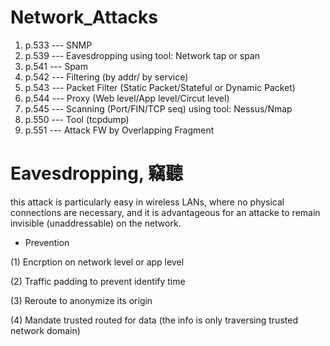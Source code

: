# Network_Attacks

 1. p.533 --- SNMP
 2. p.539 --- Eavesdropping using tool: Network tap or span
 3. p.541 --- Spam
 4. p.542 --- Filtering (by addr/ by service)
 5. p.543 --- Packet Filter (Static Packet/Stateful or Dynamic Packet)
 6. p.544 --- Proxy (Web level/App level/Circut level)
 7. p.545 --- Scanning (Port/FIN/TCP seq) using tool: Nessus/Nmap
 8. p.550 --- Tool (tcpdump)
 9. p.551 --- Attack FW by Overlapping Fragment

# Eavesdropping, 竊聽

this attack is particularly easy in wireless LANs, where no physical connections are necessary, and it is advantageous for an attacke to remain invisible (unaddressable) on the network.

* Prevention

(1) Encrption on network level or app level

(2) Traffic padding to prevent identify time

(3) Reroute to anonymize its origin

(4) Mandate trusted routed for data (the info is only traversing trusted network domain)
